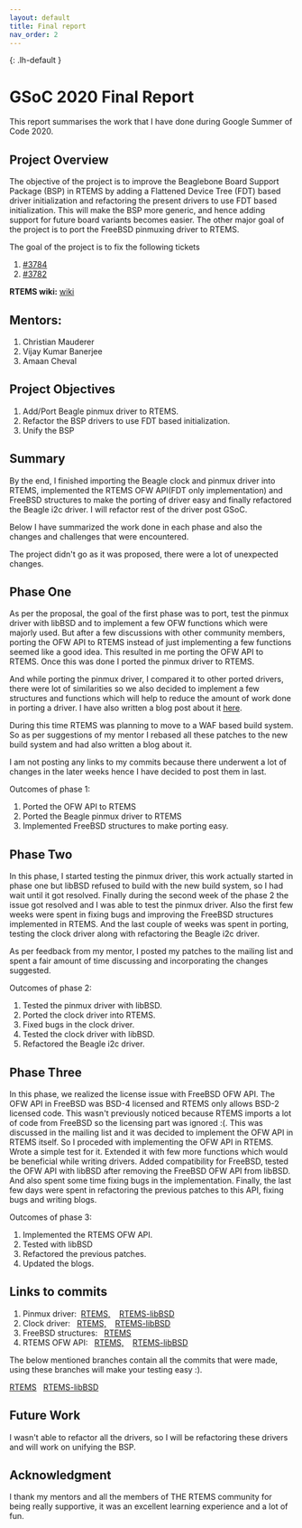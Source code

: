 ```yaml
---
layout: default
title: Final report
nav_order: 2
---
```


{: .lh-default }
# GSoC 2020 Final Report

This report summarises the work that I have done during Google Summer of Code
2020.

## Project Overview

The objective of the project is to improve the Beaglebone Board Support Package
(BSP) in RTEMS by adding a Flattened Device Tree (FDT) based driver
initialization and refactoring the present drivers to use FDT based
initialization. This will make the BSP more generic, and hence adding support
for future board variants becomes easier. The other major goal of the project is
to port the FreeBSD pinmuxing driver to RTEMS.

The goal of the project is to fix the following tickets
1. [#3784](https://devel.rtems.org/ticket/3784)
2. [#3782](https://devel.rtems.org/ticket/3782)

**RTEMS wiki:** [wiki](https://devel.rtems.org/wiki/GSoC/2020/Beagle_FDT_initialization)

## Mentors:
1. Christian Mauderer
2. Vijay Kumar Banerjee
3. Amaan Cheval

## Project Objectives

1. Add/Port Beagle pinmux driver to RTEMS.
2. Refactor the BSP drivers to use FDT based initialization.
3. Unify the BSP

## Summary

By the end, I finished importing the Beagle clock and pinmux driver into RTEMS,
implemented the RTEMS OFW API(FDT only implementation) and FreeBSD
structures to make the porting of driver easy and finally refactored the Beagle
i2c driver. I will refactor rest of the driver post GSoC.

Below I have summarized the work done in each phase and also the changes and
challenges that were encountered.

The project didn't go as it was proposed, there were a lot of unexpected
changes.

## Phase One

As per the proposal, the goal of the first phase was to port, test the
pinmux driver with libBSD and to implement a few OFW functions which were
majorly used. But after a few discussions with other community members,
porting the OFW API to RTEMS instead of just implementing a few functions
seemed like a good idea. This resulted in me porting the OFW API to RTEMS. Once
this was done I ported the pinmux driver to RTEMS.

And while porting the pinmux driver, I compared it to other ported drivers,
there were lot of similarities so we also decided to implement a few structures
and functions which will help to reduce the amount of work done in porting a
driver. I have also written a blog post about it [here](http://localhost:4000/week/week2/).

During this time RTEMS was planning to move to a WAF based build system. So as
per suggestions of my mentor I rebased all these patches to the new build system
and had also written a blog about it.

I am not posting any links to my commits because there underwent a lot of
changes in the later weeks hence I have decided to post them in last.

Outcomes of phase 1:
1. Ported the OFW API to RTEMS
2. Ported the Beagle pinmux driver to RTEMS
3. Implemented FreeBSD structures to make porting easy.

## Phase Two

In this phase, I started testing the pinmux driver, this work actually started
in phase one but libBSD refused to build with the new build system, so I had
wait until it got resolved. Finally during the second week of the phase 2 the
issue got resolved and I was able to test the pinmux driver. Also the first
few weeks were spent in fixing bugs and improving the FreeBSD structures
implemented in RTEMS. And the last couple of weeks was spent in porting, testing
the clock driver along with refactoring the Beagle i2c driver.

As per feedback from my mentor, I posted my patches to the mailing list and
spent a fair amount of time discussing and incorporating the changes suggested.

Outcomes of phase 2:
1. Tested the pinmux driver with libBSD.
2. Ported the clock driver into RTEMS.
3. Fixed bugs in the clock driver.
4. Tested the clock driver with libBSD.
5. Refactored the Beagle i2c driver.

## Phase Three

In this phase, we realized the license issue with FreeBSD OFW API. The OFW API
in FreeBSD was BSD-4 licensed and RTEMS only allows BSD-2 licensed code. This
wasn't previously noticed because RTEMS imports a lot of code from FreeBSD so
the licensing part was ignored :(. This was discussed in the mailing list and
it was decided to implement the OFW API in RTEMS itself. So I proceded with
implementing the OFW API in RTEMS. Wrote a simple test for it. Extended it with
few more functions which would be beneficial while writing drivers. Added
compatibility for FreeBSD, tested the OFW API with libBSD after removing the
FreeBSD OFW API from libBSD. And also spent some time fixing bugs in the
implementation. Finally, the last few days were spent in refactoring the
previous patches to this API, fixing bugs and writing blogs.

Outcomes of phase 3:
1. Implemented the RTEMS OFW API.
2. Tested with libBSD
3. Refactored the previous patches.
4. Updated the blogs.

## Links to commits

1. Pinmux driver: &nbsp;[RTEMS,](https://github.com/gs-niteesh/rtems/commits/beagle-rtems6-pinmux-18-aug) &nbsp;&nbsp; [RTEMS-libBSD](https://github.com/gs-niteesh/rtems-libbsd/commit/15d1a3621757436856d85509fc5aed37371acc1d)
2. Clock driver: &nbsp; [RTEMS,](https://github.com/gs-niteesh/rtems/commits/beagle-rtems6-clock-driver-19-aug) &nbsp;&nbsp; [RTEMS-libBSD](https://github.com/gs-niteesh/rtems-libbsd/commit/72749933707853448c1318b8de77d83504667ce4)
3. FreeBSD structures: &nbsp; [RTEMS](https://github.com/gs-niteesh/rtems/commit/d93ebac2306aa268f4ca1e992916698843e3d9ee)
4. RTEMS OFW API: &nbsp; [RTEMS,](https://github.com/gs-niteesh/rtems/commit/c65076c468d64526181000f4efc673790c63c525) &nbsp;&nbsp; [RTEMS-libBSD](https://github.com/gs-niteesh/rtems-libbsd/commit/9d94279bf9527fb126ad592c590530352e3a1939)

The below mentioned branches contain all the commits that were made, using
these branches will make your testing easy :).

[RTEMS](https://github.com/gs-niteesh/rtems/commits/GSoC2020_final) &nbsp; [RTEMS-libBSD](https://github.com/gs-niteesh/rtems-libbsd/commits/GSoC2020_final)

## Future Work

I wasn't able to refactor all the drivers, so I will be refactoring these
drivers and will work on unifying the BSP.

## Acknowledgment

I thank my mentors and all the members of THE RTEMS community for being really
supportive, it was an excellent learning experience and a lot of fun.

